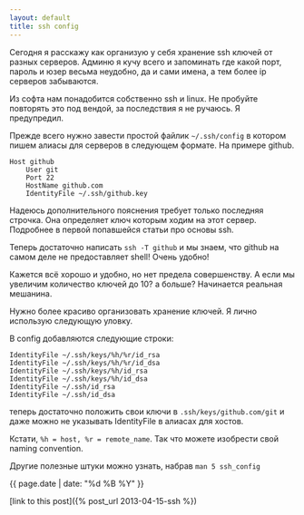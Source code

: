 ```yaml
---
layout: default
title: ssh config
---
```

Сегодня я расскажу как организую у себя хранение ssh ключей от разных серверов. Админю я кучу всего и запоминать где какой порт, пароль и юзер весьма неудобно, да и сами имена, а тем более ip серверов забываются.

Из софта нам понадобится собственно ssh и linux. Не пробуйте повторять это под вендой, за последствия я не ручаюсь. Я предупредил.

Прежде всего нужно завести простой файлик `~/.ssh/config` в котором пишем алиасы для серверов в следующем формате. На примере github.

    Host github
        User git
        Port 22
        HostName github.com
        IdentityFile ~/.ssh/github.key

Надеюсь дополнительного пояснения требует только последняя строчка. Она определяет ключ которым ходим на этот сервер. Подробнее в первой попавшейся статьи про основы ssh.

Теперь достаточно написать `ssh -T github` и мы знаем, что github на самом деле не предоставляет shell! Очень удобно!

Кажется всё хорошо и удобно, но нет предела совершенству. А если мы увеличим количество ключей до 10? а больше? Начинается реальная мешанина.

Нужно более красиво организовать хранение ключей. Я лично использую следующую уловку.

В config добавляются следующие строки:

    IdentityFile ~/.ssh/keys/%h/%r/id_rsa
    IdentityFile ~/.ssh/keys/%h/%r/id_dsa
    IdentityFile ~/.ssh/keys/%h/id_rsa
    IdentityFile ~/.ssh/keys/%h/id_dsa
    IdentityFile ~/.ssh/id_rsa
    IdentityFile ~/.ssh/id_dsa

теперь достаточно положить свои ключи в `.ssh/keys/github.com/git` и даже можно не указывать IdentityFile в алиасах для хостов.

Кстати, `%h = host, %r = remote_name`. Так что можете изобрести свой naming convention.

Другие полезные штуки можно узнать, набрав `man 5 ssh_config`

{{ page.date | date: "%d %B %Y" }}

[link to this post]({% post_url 2013-04-15-ssh %})
